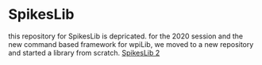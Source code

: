 # SpikesLib
this repository for SpikesLib is depricated.
for the 2020 session and the new command based framework for wpiLib, we moved to a new repository and started a library from scratch.
[SpikesLib 2](https://github.com/Spikes-2212-Programming-Guild/SpikesLib2)
